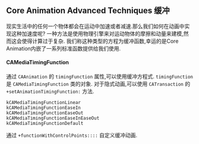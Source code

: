 ## Core Animation Advanced Techniques 缓冲
现实生活中的任何一个物体都会在运动中加速或者减速.那么我们如何在动画中实现这种加速度呢?
一种方法是使用物理引擎来对运动物体的摩擦和动量来建模,然而这会使得计算过于复杂.
我们称这种类型的方程为缓冲函数,幸运的是Core Animation内嵌了一系列标准函数提供给我们使用.

#### CAMediaTimingFunction
通过 `CAAnimation` 的 `timingFunction` 属性,可以使用缓冲方程式. `timingFunction` 是
`CAMediaTimingFunction` 类的对象.
对于隐式动画,可以使用 `CATransaction` 的 `+setAnimationTimingFunction:` 方法.

```
kCAMediaTimingFunctionLinear
kCAMediaTimingFunctionEaseIn
kCAMediaTimingFunctionEaseOut
kCAMediaTimingFunctionEaseInEaseOut
kCAMediaTimingFunctionDefault
```

通过 `+functionWithControlPoints::::` 自定义缓冲动画.
